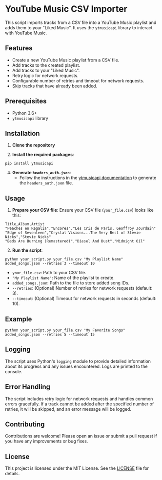# YouTube Music CSV Importer

This script imports tracks from a CSV file into a YouTube Music playlist and adds them to your "Liked Music". It uses the `ytmusicapi` library to interact with YouTube Music.

## Features

- Create a new YouTube Music playlist from a CSV file.
- Add tracks to the created playlist.
- Add tracks to your "Liked Music".
- Retry logic for network requests.
- Configurable number of retries and timeout for network requests.
- Skip tracks that have already been added.

## Prerequisites

- Python 3.6+
- `ytmusicapi` library

## Installation

1. **Clone the repository**


3. **Install the required packages**:
```
pip install ytmusicapi
```

4. **Generate `headers_auth.json`**:
   - Follow the instructions in the [ytmusicapi documentation](https://ytmusicapi.readthedocs.io/en/stable/) to generate the `headers_auth.json` file.

## Usage

1. **Prepare your CSV file**:
   Ensure your CSV file (`your_file.csv`) looks like this:

```
Title,Album,Artist
"Peaches en Regalia","Encores","Les Cris de Paris, Geoffroy Jourdain"
"Edge of Seventeen","Crystal Visions...The Very Best of Stevie Nicks","Stevie Nicks"
"Beds Are Burning (Remastered)","Diesel And Dust","Midnight Oil"
```


2. **Run the script**:
```
python your_script.py your_file.csv "My Playlist Name" added_songs.json --retries 3 --timeout 10
```


   - `your_file.csv`: Path to your CSV file.
   - `"My Playlist Name"`: Name of the playlist to create.
   - `added_songs.json`: Path to the file to store added song IDs.
   - `--retries`: (Optional) Number of retries for network requests (default: 3).
   - `--timeout`: (Optional) Timeout for network requests in seconds (default: 10).

## Example

```
python your_script.py your_file.csv "My Favorite Songs" added_songs.json --retries 5 --timeout 15
```


## Logging

The script uses Python's `logging` module to provide detailed information about its progress and any issues encountered. Logs are printed to the console.

## Error Handling

The script includes retry logic for network requests and handles common errors gracefully. If a track cannot be added after the specified number of retries, it will be skipped, and an error message will be logged.

## Contributing

Contributions are welcome! Please open an issue or submit a pull request if you have any improvements or bug fixes.

## License

This project is licensed under the MIT License. See the [LICENSE](LICENSE) file for details.




